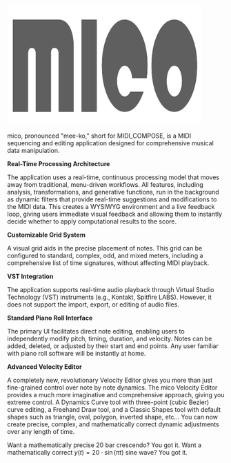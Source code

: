 <img src="logo.png" alt="A beautiful sunset" width="450" height="275">

mico, pronounced "mee-ko," short for MIDI_COMPOSE, is a MIDI sequencing and editing application designed for comprehensive musical data manipulation.

**Real-Time Processing Architecture**

The application uses a real-time, continuous processing model that moves away from traditional, menu-driven workflows. All features, including analysis, transformations, and generative functions, run in the background as dynamic filters that provide real-time suggestions and modifications to the MIDI data. This creates a WYSIWYG environment and a live feedback loop, giving users immediate visual feedback and allowing them to instantly decide whether to apply computational results to the score.

**Customizable Grid System** 

A visual grid aids in the precise placement of notes. This grid can be configured to standard, complex, odd, and mixed meters, including a comprehensive list of time signatures, without affecting MIDI playback.

**VST Integration** 

The application supports real-time audio playback through Virtual Studio Technology (VST) instruments (e.g., Kontakt, Spitfire LABS). However, it does not support the import, export, or editing of audio files.

**Standard Piano Roll Interface**

The primary UI facilitates direct note editing, enabling users to independently modify pitch, timing, duration, and velocity. Notes can be added, deleted, or adjusted by their start and end points. Any user familiar with piano roll software will be instantly at home.

**Advanced Velocity Editor** 

A completely new, revolutionary Velocity Editor gives you more than just fine-grained control over note by note dynamics. The mico Velocity Editor provides a much more imaginative and comprehensive approach, giving you extreme control. A Dynamics Curve tool with three-point (cubic Bezier) curve editing, a Freehand Draw tool, and a Classic Shapes tool with default shapes such as triangle, oval, polygon, inverted shape, etc... You can now create precise, complex, and mathematically correct dynamic adjustments over any length of time. 

Want a mathematically precise 20 bar crescendo? You got it. Want a mathematically correct 
$y(t) = 20 \cdot \sin(\pi t)$ 
sine wave? You got it.